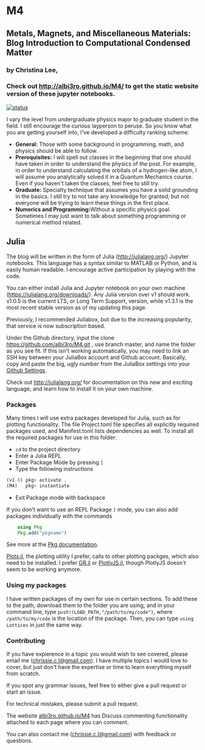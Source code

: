 # M4
## Metals, Magnets, and Miscellaneous Materials: Blog Introduction to Computational Condensed Matter

### by Christina Lee,

### Check out http://albi3ro.github.io/M4/ to get the static website version of these jupyter notebooks.

[![status](http://jose.theoj.org/papers/f84b319959fff4dcab2da564579512cc/status.svg)](http://jose.theoj.org/papers/f84b319959fff4dcab2da564579512cc)

I vary the level from undergraduate physics major to graduate student in the field.  I still encourage the curious layperson to peruse.  So you know what you are getting yourself into, I've developed a difficulty ranking scheme:

* <b>General:</b> Those with some background in programming, math, and physics should be able to follow.
* <b>Prerequisites:</b> I will spell out classes in the beginning that one should have taken
    in order to understand the physics of the post.  For example, in order to understand calculating
    the orbitals of a hydrogen-like atom, I will assume you analytically solved it in a Quantum Mechanics course.
    Even if you haven't taken  the classes, feel free to still try.
* <b>Graduate:</b> Specialty technique that assumes you have a solid grounding in the basics.  I still try to not take any knowledge for granted, but not everyone will be trying to learn these things in the first place.
* <b>Numerics and Programming:</b>Without a specific physics goal.  Sometimes I may just want to talk about something programming or numerical method related.

## Julia

The blog will be written in the form of Julia (http://julialang.org/) Jupyter notebooks. This language has a syntax similar to MATLAB or Python, and is easily human readable.  I encourage active participation by playing with the code.

You can either install Julia and Jupyter notebook on your own machine (https://julialang.org/downloads/). Any Julia version over v1 should work.  v1.0.5 is the current LTS, or Long Term Support, version, while v1.3.1 is the most recent stable version as of my updating this page.

Previously, I recommended Juliabox, but due to the increasing popularity, that service is now subscription based.

Under the Github directory, input the clone https://github.com/albi3ro/M4.git , use branch master, and name the folder as you see fit. If this isn't working automatically, you may need to link an SSH key between your JuliaBox account and Github account.  Basically, copy and paste the big, ugly number from the JuliaBox settings into your [Github Settings](https://github.com/settings/keys).

Check out http://julialang.org/ for documentation on this new and exciting language, and learn how to install it on your own machine.

### Packages

Many times I will use extra packages developed for Julia, such as for plotting functionality. The file Project.toml file specifies all explicitly required packages used, and Manifest.toml lists dependencies as well.  To install all the required packages for use in this folder:

* ``cd`` to the project directory
* Enter a Julia REPL
* Enter Package Mode by pressing `]`
* Type the following instructions

```julia
(v1.0) pkg> activate .
(M4)   pkg> instantiate 

```
* Exit Package mode with backspace

If you don't want to use an REPL Package `]` mode, you can also add packages individually  with the commands

```julia
    using Pkg
    Pkg.add("pkgname")
```

See more at the [Pkg documentation](https://julialang.github.io/Pkg.jl/v1/environments/#Using-someone-else's-project-1).

[Plots.jl](https://github.com/JuliaPlots/Plots.jl), the plotting utility I prefer, calls to other plotting packges, which also need to be installed.  I prefer [GR.jl](https://github.com/jheinen/GR.jl) or [PlotlyJS.jl](https://github.com/sglyon/PlotlyJS.jl), though PlotlyJS doesn't seem to be working anymore.

### Using my packages
I have written packages of my own for use in certain sections.  To add these to the path, download them to the folder you are using, and in your command line, type `push!(LOAD_PATH,"/path/to/my/code")`, where `/path/to/my/code` is the location of the package.  Then, you can type `using Lattices` in just the same way.  

### Contributing

If you have expierence in a topic you would wish to see covered, please email me (chrissie.c.l@gmail.com).  I have multiple topics I would love to cover, but just don't have the expertise or time to learn everything myself from scratch.

If you spot any grammar issues, feel free to either give a pull request or start an issue.  

For technical mistakes, please submit a pull request.  

The website [albi3ro.github.io/M4](albi3ro.github.io/M4) has Discuss commenting functionality attached to each page where you can comment.  

You can also contact me (chrissie.c.l@gmail.com) with feedback or questions.
